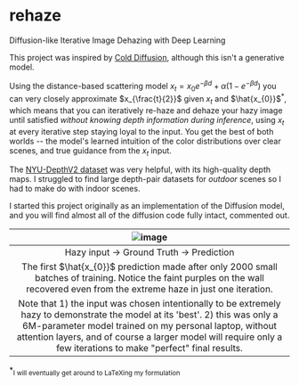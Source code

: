 # rehaze
Diffusion-like Iterative Image Dehazing with Deep Learning

This project was inspired by [Cold Diffusion](https://arxiv.org/abs/2208.09392), although this isn't a generative model.

Using the distance-based scattering model $x_{t} = x_{0} e^{-\beta d} + \alpha (1 - e^{-\beta d})$ you can very closely approximate $x_{\frac{t}{2}}$ given $x_{t}$ and $\hat{x_{0}}$<sup>\*</sup>, which means that you can iteratively re-haze and dehaze your hazy image until satisfied *without knowing depth information during inference*, using $x_{t}$ at every iterative step staying loyal to the input. You get the best of both worlds -- the model's learned intuition of the color distributions over clear scenes, and true guidance from the $x_{t}$ input. 

The [NYU-DepthV2 dataset](https://cs.nyu.edu/~silberman/datasets/nyu_depth_v2.html) was very helpful, with its high-quality depth maps. I struggled to find large depth-pair datasets for *outdoor* scenes so I had to make do with indoor scenes.

I started this project originally as an implementation of the Diffusion model, and you will find almost all of the diffusion code fully intact, commented out.

| ![image](https://github.com/amancapy/rehaze/assets/111729660/4721a214-4c81-450d-b024-1bf64844f4df) |
|:--:|
| Hazy input -> Ground Truth -> Prediction |
| The first  $`\hat{x_{0}}`$ prediction made after only 2000 small batches of training. Notice the faint purples on the wall recovered even from the extreme haze in just one iteration.
Note that 1) the input was chosen intentionally to be extremely hazy to demonstrate the model at its 'best'. 2) this was only a 6M-parameter model trained on my personal laptop, without attention layers, and of course a larger model will require only a few iterations to make "perfect" final results.|

\*<sub>I will eventually get around to LaTeXing my formulation</sub>

